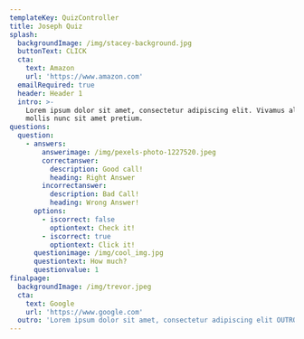 ```yaml
---
templateKey: QuizController
title: Joseph Quiz
splash:
  backgroundImage: /img/stacey-background.jpg
  buttonText: CLICK
  cta:
    text: Amazon
    url: 'https://www.amazon.com'
  emailRequired: true
  header: Header 1
  intro: >-
    Lorem ipsum dolor sit amet, consectetur adipiscing elit. Vivamus aliquet
    mollis nunc sit amet pretium.
questions:
  question:
    - answers:
        answerimage: /img/pexels-photo-1227520.jpeg
        correctanswer:
          description: Good call!
          heading: Right Answer
        incorrectanswer:
          description: Bad Call!
          heading: Wrong Answer!
      options:
        - iscorrect: false
          optiontext: Check it!
        - iscorrect: true
          optiontext: Click it!
      questionimage: /img/cool_img.jpg
      questiontext: How much?
      questionvalue: 1
finalpage:
  backgroundImage: /img/trevor.jpeg
  cta:
    text: Google
    url: 'https://www.google.com'
  outro: 'Lorem ipsum dolor sit amet, consectetur adipiscing elit OUTRO.'
---
```


